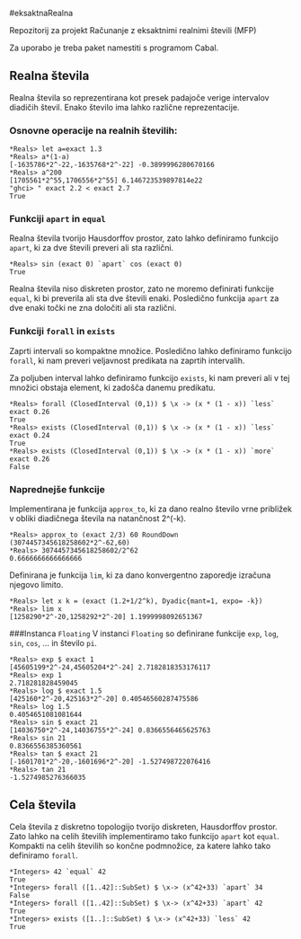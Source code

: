 #eksaktnaRealna

Repozitorij za projekt Računanje z eksaktnimi realnimi števili (MFP)

Za uporabo je treba paket namestiti s programom Cabal.

## Realna števila
Realna števila so reprezentirana kot presek padajoče verige intervalov diadičih števil. Enako število ima lahko različne reprezentacije.
### Osnovne operacije na realnih številih:
```
*Reals> let a=exact 1.3
*Reals> a*(1-a)
[-1635786*2^-22,-1635768*2^-22] -0.3899996280670166
*Reals> a^200
[1705561*2^55,1706556*2^55] 6.146723539897814e22
"ghci> " exact 2.2 < exact 2.7
True
```
### Funkciji `apart` in `equal`
Realna števila tvorijo Hausdorffov prostor, zato lahko definiramo funkcijo `apart`, ki za dve števili preveri ali sta različni. 
```
*Reals> sin (exact 0) `apart` cos (exact 0)
True
```
Realna števila niso diskreten prostor, zato ne moremo definirati funkcije `equal`, ki bi preverila ali sta dve števili enaki. Posledično funkcija `apart` za dve enaki točki ne zna določiti ali sta različni.
### Funkciji `forall` in `exists`
Zaprti intervali so kompaktne množice. Posledično lahko definiramo funkcijo `forall`, ki nam preveri veljavnost predikata na zaprtih intervalih. 

Za poljuben interval lahko definiramo funkcijo `exists`, ki nam preveri ali v tej množici obstaja element, ki zadošča danemu predikatu.
```
*Reals> forall (ClosedInterval (0,1)) $ \x -> (x * (1 - x)) `less` exact 0.26
True
*Reals> exists (ClosedInterval (0,1)) $ \x -> (x * (1 - x)) `less` exact 0.24
True
*Reals> exists (ClosedInterval (0,1)) $ \x -> (x * (1 - x)) `more` exact 0.26
False
```
### Naprednejše funkcije
Implementirana je funkcija `approx_to`, ki za dano realno število vrne približek v obliki diadičnega števila na natančnost 2^(-k).
```
*Reals> approx_to (exact 2/3) 60 RoundDown
(3074457345618258602*2^-62,60)
*Reals> 3074457345618258602/2^62
0.6666666666666666
```
Definirana je funkcija `lim`, ki za dano konvergentno zaporedje izračuna njegovo limito. 
```
*Reals> let x k = (exact (1.2+1/2^k), Dyadic{mant=1, expo= -k})
*Reals> lim x
[1258290*2^-20,1258292*2^-20] 1.1999998092651367
```
###Instanca `Floating`
V instanci `Floating` so definirane funkcije `exp`, `log`, `sin`, `cos`, ... in število `pi`.
```
*Reals> exp $ exact 1
[45605199*2^-24,45605204*2^-24] 2.7182818353176117
*Reals> exp 1
2.718281828459045
*Reals> log $ exact 1.5
[425160*2^-20,425163*2^-20] 0.40546560287475586
*Reals> log 1.5
0.4054651081081644
*Reals> sin $ exact 21
[14036750*2^-24,14036755*2^-24] 0.8366556465625763
*Reals> sin 21
0.8366556385360561
*Reals> tan $ exact 21
[-1601701*2^-20,-1601696*2^-20] -1.527498722076416
*Reals> tan 21
-1.5274985276366035
```
## Cela števila
Cela števila z diskretno topologijo tvorijo diskreten, Hausdorffov prostor. Zato lahko na celih številih implementiramo tako funkcijo `apart` kot `equal`. Kompakti na celih številih so končne podmnožice, za katere lahko tako definiramo `forall`.
```
*Integers> 42 `equal` 42
True
*Integers> forall ([1..42]::SubSet) $ \x-> (x^42+33) `apart` 34
False
*Integers> forall ([1..42]::SubSet) $ \x-> (x^42+33) `apart` 42
True
*Integers> exists ([1..]::SubSet) $ \x-> (x^42+33) `less` 42
True
```
